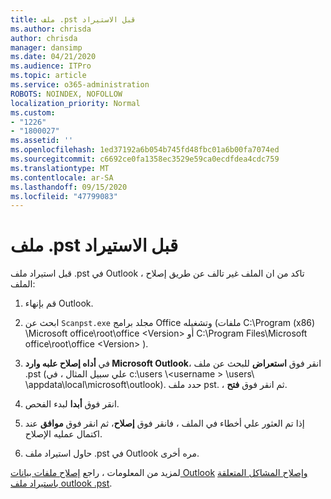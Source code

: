 ```yaml
---
title: ملف .pst قبل الاستيراد
ms.author: chrisda
author: chrisda
manager: dansimp
ms.date: 04/21/2020
ms.audience: ITPro
ms.topic: article
ms.service: o365-administration
ROBOTS: NOINDEX, NOFOLLOW
localization_priority: Normal
ms.custom:
- "1226"
- "1800027"
ms.assetid: ''
ms.openlocfilehash: 1ed37192a6b054b745fd48fbc01a6b00fa7074ed
ms.sourcegitcommit: c6692ce0fa1358ec3529e59ca0ecdfdea4cdc759
ms.translationtype: MT
ms.contentlocale: ar-SA
ms.lasthandoff: 09/15/2020
ms.locfileid: "47799083"
---
```

# <a name="repair-pst-file-before-importing"></a>ملف .pst قبل الاستيراد

قبل استيراد ملف .pst في Outlook ، تاكد من ان الملف غير تالف عن طريق إصلاح الملف:

1. قم بإنهاء Outlook.

2. ابحث عن `Scanpst.exe` مجلد برامج Office وتشغيله (ملفات C:\Program (x86) \Microsoft office\root\office \<Version\> أو C:\Program Files\Microsoft office\root\office \<Version\> ).

3. في **أداه إصلاح علبه وارد Microsoft Outlook**، انقر فوق **استعراض** للبحث عن ملف .pst (علي سبيل المثال ، في c:\users \\<username \> \users\ \appdata\local\microsoft\outlook). حدد ملف pst. ، ثم انقر فوق **فتح**.

4. انقر فوق **أبدا** لبدء الفحص.

5. إذا تم العثور علي أخطاء في الملف ، فانقر فوق **إصلاح**، ثم انقر فوق **موافق** عند اكتمال عمليه الإصلاح.

6. حاول استيراد ملف .pst في Outlook مره أخرى.

لمزيد من المعلومات ، راجع [إصلاح ملفات بيانات Outlook](https://support.office.com/article/25663bc3-11ec-4412-86c4-60458afc5253) [وإصلاح المشاكل المتعلقة باستيراد ملف outlook .pst](https://support.office.com/article/2d2e50dc-5c36-4ab2-ab50-f1be733b3d6e).
